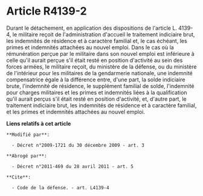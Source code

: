 # Article R4139-2

Durant le détachement, en application des dispositions de l'article L. 4139-4, le militaire reçoit de l'administration
d'accueil le traitement indiciaire brut, les indemnités de résidence et à caractère familial et, le cas échéant, les primes
et indemnités attachées au nouvel emploi. Dans le cas où la rémunération perçue par le militaire dans son nouvel emploi est
inférieure à celle qu'il aurait perçue s'il était resté en position d'activité au sein des forces armées, le militaire
reçoit, du ministère de la défense, ou du ministère de l'intérieur pour les militaires de la gendarmerie nationale, une
indemnité compensatrice égale à la différence entre, d'une part, la solde indiciaire brute, l'indemnité de résidence, le
supplément familial de solde, l'indemnité pour charges militaires et les primes et indemnités liées à la qualification qu'il
aurait perçus s'il était resté en position d'activité, et, d'autre part, le traitement indiciaire brut, les indemnités de
résidence et à caractère familial, et les primes et indemnités attachées au nouvel emploi.

**Liens relatifs à cet article**

	**Modifié par**:

	  - Décret n°2009-1721 du 30 décembre 2009 - art. 3

	**Abrogé par**:

	  - Décret n°2011-469 du 28 avril 2011 - art. 5

	**Cite**:

	  - Code de la défense. - art. L4139-4
